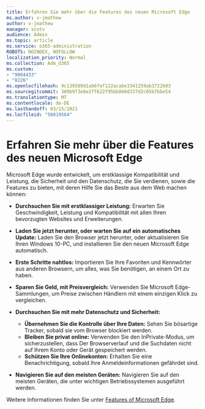 ```yaml
---
title: Erfahren Sie mehr über die Features des neuen Microsoft Edge
ms.author: v-jmathew
author: v-jmathew
manager: scotv
audience: Admin
ms.topic: article
ms.service: o365-administration
ROBOTS: NOINDEX, NOFOLLOW
localization_priority: Normal
ms.collection: Adm_O365
ms.custom:
- "9004433"
- "8226"
ms.openlocfilehash: 9c139589d1ab6fef122acabe3341259ab3722b03
ms.sourcegitcommit: 309b9f3e6e2ff622f95bb860d337d2c05b7bbe54
ms.translationtype: MT
ms.contentlocale: de-DE
ms.lasthandoff: 03/15/2021
ms.locfileid: "50819564"
---
```

# <a name="learn-about-the-features-of-the-new-microsoft-edge"></a>Erfahren Sie mehr über die Features des neuen Microsoft Edge

Microsoft Edge wurde entwickelt, um erstklassige Kompatibilität und Leistung, die Sicherheit und den Datenschutz, die Sie verdienen, sowie die Features zu bieten, mit deren Hilfe Sie das Beste aus dem Web machen können:

- **Durchsuchen Sie mit erstklassiger Leistung:** Erwarten Sie Geschwindigkeit, Leistung und Kompatibilität mit allen Ihren bevorzugten Websites und Erweiterungen.
- **Laden Sie jetzt herunter, oder warten Sie auf ein automatisches Update:** Laden Sie den Browser jetzt herunter, oder aktualisieren Sie Ihren Windows 10-PC, und installieren Sie den neuen Microsoft Edge automatisch.
- **Erste Schritte nahtlos:** Importieren Sie Ihre Favoriten und Kennwörter aus anderen Browsern, um alles, was Sie benötigen, an einem Ort zu haben.
- **Sparen Sie Geld, mit Preisvergleich:** Verwenden Sie Microsoft Edge-Sammlungen, um Preise zwischen Händlern mit einem einzigen Klick zu vergleichen.
- **Durchsuchen Sie mit mehr Datenschutz und Sicherheit:**
  - **Übernehmen Sie die Kontrolle über Ihre Daten:** Sehen Sie bösartige Tracker, sobald sie vom Browser blockiert werden.
  - **Bleiben Sie privat online:** Verwenden Sie den InPrivate-Modus, um sicherzustellen, dass Der Browserverlauf und die Suchdaten nicht auf Ihrem Konto oder Gerät gespeichert werden.
  - **Schützen Sie Ihre Onlinekonten:** Erhalten Sie eine Benachrichtigung, sobald Ihre Anmeldeinformationen gefährdet sind.

- **Navigieren Sie auf den meisten Geräten:** Navigieren Sie auf den meisten Geräten, die unter wichtigen Betriebssystemen ausgeführt werden.

Weitere Informationen finden Sie unter [Features of Microsoft Edge](https://go.microsoft.com/fwlink/?linkid=2146817).
